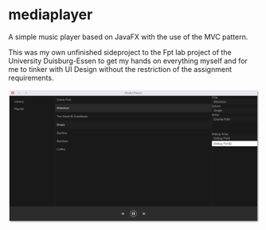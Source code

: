 # mediaplayer
A simple music player based on JavaFX with the use of the MVC pattern.

This was my own unfinished sideproject to the Fpt lab project of the University Duisburg-Essen to get my hands on everything myself and for me to tinker with UI Design without the restriction of the assignment requirements.

![](images/screenshot.png)
